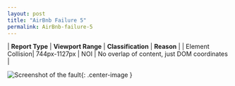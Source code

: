 ```yaml
---
layout: post
title: "AirBnb Failure 5"
permalink: AirBnb-failure-5
---
```

| **Report Type** | **Viewport Range** | **Classification** | **Reason** |
| Element Collision| 744px-1127px | NOI | No overlap of content, just DOM coordinates | 

![Screenshot of the fault](../assets/images/AirBnb/fault5/overlapWidth935.png){: .center-image }